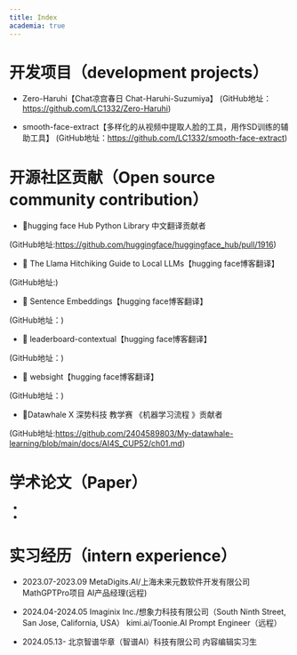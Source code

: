 ```yaml
---
title: Index
academia: true
---
```

# 开发项目（development projects）



- Zero-Haruhi【Chat凉宫春日 Chat-Haruhi-Suzumiya】
(GitHub地址：https://github.com/LC1332/Zero-Haruhi)

- smooth-face-extract【多样化的从视频中提取人脸的工具，用作SD训练的辅助工具】
(GitHub地址：https://github.com/LC1332/smooth-face-extract)


# 开源社区贡献（Open source community contribution）

- 🤗hugging face Hub Python Library  中文翻译贡献者

(GitHub地址:https://github.com/huggingface/huggingface_hub/pull/1916)

- 🤗 The Llama Hitchiking Guide to Local LLMs【hugging  face博客翻译】

(GitHub地址:)

- 🤗 Sentence Embeddings【hugging  face博客翻译】

(GitHub地址：)

- 🤗 leaderboard-contextual【hugging  face博客翻译】

(GitHub地址：)

- 🤗 websight【hugging  face博客翻译】

(GitHub地址：)

- 🐋Datawhale X 深势科技 教学赛 《机器学习流程 》贡献者  

(GitHub地址:https://github.com/2404589803/My-datawhale-learning/blob/main/docs/AI4S_CUP52/ch01.md)

# 学术论文（Paper）

- 

- 

# 实习经历（intern experience）

- 2023.07-2023.09  MetaDigits.AI/上海未来元数软件开发有限公司  MathGPTPro项目     AI产品经理(远程)

- 2024.04-2024.05  Imaginix Inc./想象力科技有限公司（South Ninth Street, San Jose, California, USA）           kimi.ai/Toonie.Al   Prompt Engineer（远程）

- 2024.05.13-  北京智谱华章（智谱AI）科技有限公司   内容编辑实习生
